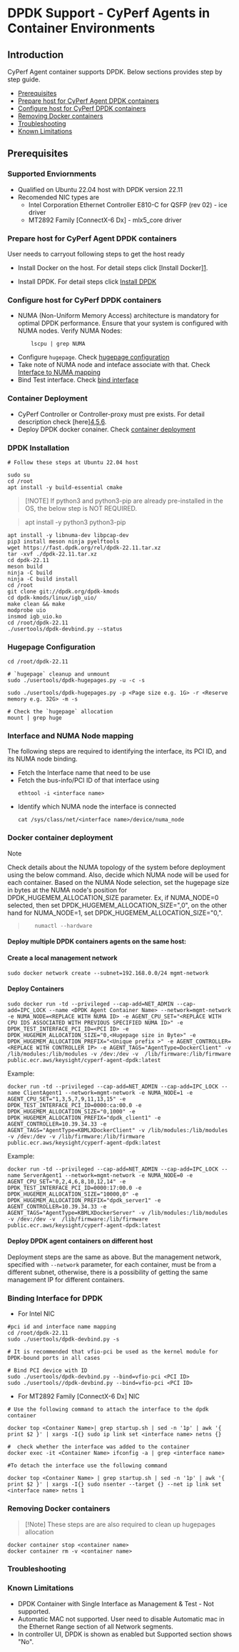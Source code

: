 
# DPDK Support - CyPerf Agents in Container Environments

## Introduction
CyPerf Agent container supports DPDK. Below sections provides step by step guide.

  - [Prerequisites](#prerequisites)
  - [Prepare host for CyPerf Agent DPDK containers](#prepare-host-for-cyperf-agent-dpdk-containers)
  - [Configure host for CyPerf DPDK containers](#configure-host-for-cyperf-dpdk-containers)
  - [Removing Docker containers](#removing-docker-containers)
  - [Troubleshooting](#troubleshooting)
  - [Known Limitations](#known-limitations)

## Prerequisites
### Supported Enviornments
- Qualified on Ubuntu 22.04 host with DPDK version 22.11
- Recomended NIC types are
    - Intel Corporation Ethernet Controller E810-C for QSFP (rev 02) - ice driver
    - MT2892 Family [ConnectX-6 Dx] -  mlx5_core driver

### Prepare host for CyPerf Agent DPDK containers
User needs to carryout following steps to get the host ready
- Install Docker on the host. For detail steps click [Install Docker][1](../README.md/#general-prerequisites).

- Install DPDK. For detail steps click [Install DPDK](#dpdk-installation)

### Configure host for CyPerf DPDK containers
 - NUMA (Non-Uniform Memory Access) architecture is mandatory for optimal DPDK performance. Ensure that your system is configured with NUMA nodes.
      Verify NUMA Nodes:
    ```shell
        lscpu | grep NUMA
    ```
- Configure `hugepage`. Check [hugepage configuration](#hugepage-configuration)
- Take note of NUMA node and inteface associate with that. Check [Interface to NUMA mapping](#interface-and-numa-node-mapping)
- Bind Test interface. Check [bind interface](#binding-interface-for-dpdk)
  
### Container Deployment
- CyPerf Controller or Controller-proxy must pre exists. For detail description check [here][4,5,6](../README.md/#general-prerequisites).
- Deploy DPDK docker conainer. Check [container deployment](#docker-container-deployment)

### DPDK Installation
```shell
# Follow these steps at Ubuntu 22.04 host

sudo su 
cd /root
apt install -y build-essential cmake
```
> [!NOTE] If python3 and python3-pip are already pre-installed in the OS, the below step is NOT REQUIRED.

> apt install -y python3 python3-pip

```shell
apt install -y libnuma-dev libpcap-dev 
pip3 install meson ninja pyelftools 
wget https://fast.dpdk.org/rel/dpdk-22.11.tar.xz 
tar -xvf ./dpdk-22.11.tar.xz 
cd dpdk-22.11 
meson build 
ninja -C build 
ninja -C build install 
cd /root 
git clone git://dpdk.org/dpdk-kmods 
cd dpdk-kmods/linux/igb_uio/ 
make clean && make 
modprobe uio 
insmod igb_uio.ko 
cd /root/dpdk-22.11 
./usertools/dpdk-devbind.py --status 
```

### Hugepage Configuration
```shell
cd /root/dpdk-22.11 

# `hugepage` cleanup and unmount
sudo ./usertools/dpdk-hugepages.py -u -c -s

sudo ./usertools/dpdk-hugepages.py -p <Page size e.g. 1G> -r <Reserve memory e.g. 32G> -m -s

# Check the `hugepage` allocation
mount | grep huge

```
### Interface and NUMA Node mapping

 The following steps are required to identifying the interface, its PCI ID, and its NUMA node binding.

- Fetch the Interface name that need to be use
- Fetch the bus-info/PCI ID of that interface using  
  ```shell
  ethtool -i <interface name>
  ``` 
- Identify which NUMA node the interface is connected
   ```shell
   cat /sys/class/net/<interface name>/device/numa_node
   ```
  
### Docker container deployment
>[!Note]
Check details about the NUMA topology of the system before deployment using the below command. Also, decide which NUMA node will be used for each container. Based on the NUMA Node selection, set the hugepage size in bytes at the NUMA node's position for DPDK_HUGEMEM_ALLOCATION_SIZE parameter. Ex, if NUMA_NODE=0 selected, then set DPDK_HUGEMEM_ALLOCATION_SIZE="<Hugepage size in Byte>,0", on the other hand for NUMA_NODE=1, set DPDK_HUGEMEM_ALLOCATION_SIZE="0,<Hugepage size in Byte>".
    
>```shell
>    numactl --hardware
>```

#### Deploy multiple DPDK containers agents on the same host:
  
#### Create a local management network
```shell
sudo docker network create --subnet=192.168.0.0/24 mgmt-network
```
#### Deploy Containers
```Shell
sudo docker run -td --privileged --cap-add=NET_ADMIN --cap-add=IPC_LOCK --name <DPDK Agent Container Name> --network=mgmt-network -e NUMA_NODE=<REPLACE WITH NUMA ID> -e AGENT_CPU_SET="<REPLACE WITH CPU IDS ASSOCIATED WITH PREVIOUS SPECIFIED NUMA ID>" -e DPDK_TEST_INTERFACE_PCI_ID=<PCI ID> -e DPDK_HUGEMEM_ALLOCATION_SIZE="0,<Hugepage size in Byte>" -e DPDK_HUGEMEM_ALLOCATION_PREFIX="<Unique prefix >" -e AGENT_CONTROLLER=<REPLACE WITH CONTROLLER IP> -e AGENT_TAGS="AgentType=DockerClient" -v /lib/modules:/lib/modules -v /dev:/dev -v  /lib/firmware:/lib/firmware public.ecr.aws/keysight/cyperf-agent-dpdk:latest
```
Example:
```shell
docker run -td --privileged --cap-add=NET_ADMIN --cap-add=IPC_LOCK --name ClientAgent1 --network=mgmt-network -e NUMA_NODE=1 -e AGENT_CPU_SET="1,3,5,7,9,11,13,15" -e DPDK_TEST_INTERFACE_PCI_ID=0000:ca:00.0 -e DPDK_HUGEMEM_ALLOCATION_SIZE="0,1000" -e DPDK_HUGEMEM_ALLOCATION_PREFIX="dpdk_client1" -e AGENT_CONTROLLER=10.39.34.33 -e AGENT_TAGS="AgentType=KBMLXDockerClient" -v /lib/modules:/lib/modules -v /dev:/dev -v /lib/firmware:/lib/firmware public.ecr.aws/keysight/cyperf-agent-dpdk:latest
```

Example:
```shell
docker run -td --privileged --cap-add=NET_ADMIN --cap-add=IPC_LOCK --name ServerAgent1 --network=mgmt-network -e NUMA_NODE=0 -e AGENT_CPU_SET="0,2,4,6,8,10,12,14" -e DPDK_TEST_INTERFACE_PCI_ID=0000:17:00.0 -e DPDK_HUGEMEM_ALLOCATION_SIZE="10000,0" -e DPDK_HUGEMEM_ALLOCATION_PREFIX="dpdk_server1" -e AGENT_CONTROLLER=10.39.34.33 -e AGENT_TAGS="AgentType=KBMLXDockerServer" -v /lib/modules:/lib/modules -v /dev:/dev -v  /lib/firmware:/lib/firmware public.ecr.aws/keysight/cyperf-agent-dpdk:latest

```

#### Deploy DPDK agent containers on different host
Deployment steps are the same as above. But the management network, specified with `--network` parameter, for each container, must be from a different subnet, otherwise, there is a possibility of getting the same management IP for different containers.

### Binding Interface for DPDK

- For Intel NIC

```shell
#pci id and interface name mapping 
cd /root/dpdk-22.11
sudo ./usertools/dpdk-devbind.py -s

# It is recommended that vfio-pci be used as the kernel module for DPDK-bound ports in all cases

# Bind PCI device with ID
sudo ./usertools/dpdk-devbind.py --bind=vfio-pci <PCI ID> 
sudo ./usertools//dpdk-devbind.py --bind=vfio-pci <PCI ID>

```

- For MT2892 Family [ConnectX-6 Dx] NIC

```shell
# Use the following command to attach the interface to the dpdk container 

docker top <Container Name>| grep startup.sh | sed -n '1p' | awk '{ print $2 }' | xargs -I{} sudo ip link set <interface name> netns {}  

#  check whether the interface was added to the container
docker exec -it <Container Name> ifconfig -a | grep <interface name>
  
#To detach the interface use the following command 

docker top <Container Name> | grep startup.sh | sed -n '1p' | awk '{ print $2 }' | xargs -I{} sudo nsenter --target {} --net ip link set <interface name> netns 1 
```
### Removing Docker containers
>[!Note] These steps are are also required to clean up hugepages allocation
```shell
docker container stop <container name>
docker container rm -v <container name>
```
### Troubleshooting
 

### Known Limitations
- DPDK Container with Single Interface as Management & Test  - Not supported.
- Automatic MAC not supported. User need to disable Automatic mac in the Ethernet Range section of all Network segments.
- In controller UI, DPDK is shown as enabled but Supported section shows "No".
